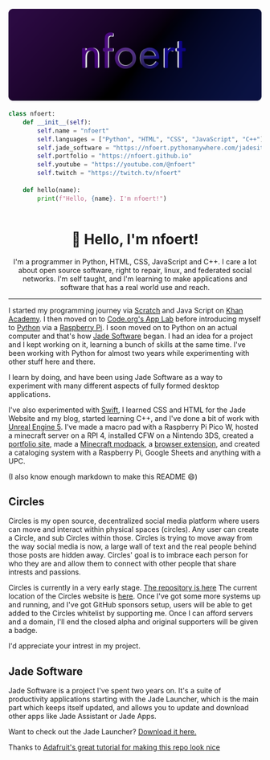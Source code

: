 

![Header](./github-header-image.png)

```python
class nfoert:
    def __init__(self):
        self.name = "nfoert"
        self.languages = ["Python", "HTML", "CSS", "JavaScript", "C++"]
        self.jade_software = "https://nfoert.pythonanywhere.com/jadesite"
        self.portfolio = "https://nfoert.github.io"
        self.youtube = "https://youtube.com/@nfoert"
        self.twitch = "https://twitch.tv/nfoert"
    
    def hello(name):
        print(f"Hello, {name}. I'm nfoert!")
  
```

<h1 align="center">👋 Hello, I'm nfoert!</h1>
<p align="center">I'm a programmer in Python, HTML, CSS, JavaScript and C++. I care a lot about open source software, right to repair, linux, and federated social networks. I'm self taught, and I'm learning to make applications and software that has a real world use and reach. </p>
<hr>

I started my programming journey via [Scratch](https://scratch.mit.edu) and Java Script on [Khan Academy](https://www.khanacademy.org/computing/computer-programming/programming). I then moved on to [Code.org's App Lab](https://code.org/educate/applab) before introducing myself to [Python](https://www.python.org/) via a [Raspberry Pi](https://www.raspberrypi.com/). I soon moved on to Python on an actual computer and that's how [Jade Software](https://nfoert.pythonanywhere.com/jadesite) began. I had an idea for a project and I kept working on it, learning a bunch of skills at the same time. I've been working with Python for almost two years while experimenting with other stuff here and there.

I learn by doing, and have been using Jade Software as a way to experiment with many different aspects of fully formed desktop applications.

I've also experimented with [Swift](https://developer.apple.com/swift/), I learned CSS and HTML for the Jade Website and my blog, started learning C++, and I've done a bit of work with [Unreal Engine 5](https://www.unrealengine.com/en-US/unreal-engine-5). 
I've made a macro pad with a Raspberry Pi Pico W, hosted a minecraft server on a RPI 4, installed CFW on a Nintendo 3DS, created a [portfolio site](https://nfoert.github.io/), made a [Minecraft modpack](https://modrinth.com/modpack/nfoerts-modpack), a [browser extension](https://addons.mozilla.org/en-US/firefox/addon/jade-new-tab/), and created a cataloging system with a Raspberry Pi, Google Sheets and anything with a UPC.

(I also know enough markdown to make this README :smile:)

## Circles
Circles is my open source, decentralized social media platform where users can move and interact within physical spaces (circles). Any user can create a Circle, and sub Circles within those. Circles is trying to move away from the way social media is now, a large wall of text and the real people behind those posts are hidden away. Circles' goal is to imbrace each person for who they are and allow them to connect with other people that share intrests and passions.

Circles is currently in a very early stage. [The repository is here](https://github.com/nfoert/circles)
The current location of the Circles website is [here](https://circles.pythonanywhere.com). Once I've got some more systems up and running, and I've got GitHub sponsors setup, users will be able to get added to the Circles whitelist by supporting me. Once I can afford servers and a domain, I'll end the closed alpha and original supporters will be given a badge.

I'd appreciate your intrest in my project.

## Jade Software
Jade Software is a project I've spent two years on. It's a suite of productivity applications starting with the Jade Launcher, which is the main part which keeps itself updated, and allows you to update and download other apps like Jade Assistant or Jade Apps.

Want to check out the Jade Launcher? [Download it here.](https://nfoert.pythonanywhere.com/jadesite)

<!---![Website](https://img.shields.io/website?down_color=red&down_message=Offline&label=Website&up_color=green&up_message=Online&url=https%3A%2F%2Fnofoert.wixsite.com%2Fjade) --->
<!---![Website](https://img.shields.io/website?down_color=red&down_message=Offline&label=Web%20server&up_color=green&up_message=Online&url=https%3A%2F%2Fnfoert.pythonanywhere.com%2FjadeCore)--->


Thanks to [Adafruit's great tutorial for making this repo look nice](https://learn.adafruit.com/excellent-github-profile)
